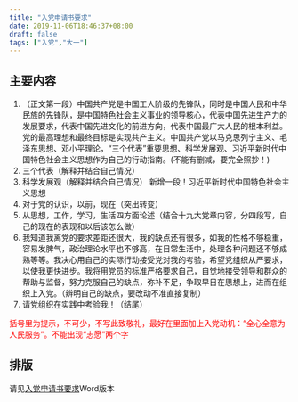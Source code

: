 ```yaml
---
title: "入党申请书要求"
date: 2019-11-06T18:46:37+08:00
draft: false
tags: ["入党","大一"]
---
```

## 主要内容
1. （正文第一段）中国共产党是中国工人阶级的先锋队，同时是中国人民和中华民族的先锋队，是中国特色社会主义事业的领导核心，代表中国先进生产力的发展要求，代表中国先进文化的前进方向，代表中国最广大人民的根本利益。党的最高理想和最终目标是实现共产主义。中国共产党以马克思列宁主义、毛泽东思想、邓小平理论，“三个代表”重要思想、科学发展观、习近平新时代中国特色社会主义思想作为自己的行动指南。(不能有删减，要完全照抄！)
2. 三个代表（解释并结合自己情况）
3. 科学发展观（解释并结合自己情况）
新增一段！习近平新时代中国特色社会主义思想
4. 对于党的认识，以前，现在（突出转变）
5. 从思想，工作，学习，生活四方面论述（结合十九大党章内容，分四段写，自己的现在的表现和以后该怎么做）
6. 我知道我离党的要求差距还很大，我的缺点还有很多，如我的性格不够稳重，容易发脾气，政治理论水平也不够高，在日常生活中，处理各种问题还不够成熟等等。我决心用自己的实际行动接受党对我的考验，希望党组织从严要求，以使我更快进步。我将用党员的标准严格要求自己，自觉地接受领导和群众的帮助与监督，努力克服自己的缺点，弥补不足，争取早日在思想上，进而在组织上入党。（辨明自己的缺点，要改动不准直接复制）
7. 请党组织在实践中考验我！（结尾）

<span style="color:red">括号里为提示，不可少，不写此致敬礼，最好在里面加上入党动机：“全心全意为人民服务”。不能出现“志愿”两个字</span>

## 排版
请见[入党申请书要求](../../课程文件/2019秋入党申请书格式及要求.docx)Word版本
